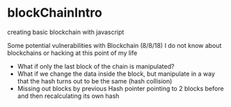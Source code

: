# blockChainIntro

creating basic blockchain with javascript 

Some potential vulnerabilities with Blockchain (8/8/18) I do not know about blockchains or hacking at this point of my life

 - What if only the last block of the chain is manipulated?
 - What if we change the data inside the block, but manipulate in a way that
   the hash turns out to be the same (hash collision)
 - Missing out blocks by previous Hash pointer pointing to 2 blocks before and then recalculating its own hash
